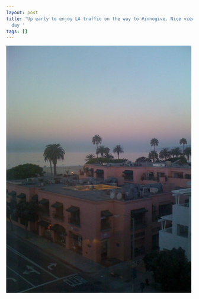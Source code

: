 ```yaml
---
layout: post
title: 'Up early to enjoy LA traffic on the way to #innogive. Nice view to start the
  day '
tags: []
---
```


<p>
<div class='p_embed p_image_embed'>
<img alt="Image" height="667" src="/images/15525823-image.jpg" width="500" />

</div>
</p>

